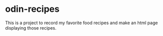 # odin-recipes
This is a project to record my favorite food recipes and make an html page
displaying those recipes.